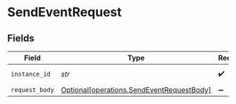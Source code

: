 # SendEventRequest


## Fields

| Field                                                                                        | Type                                                                                         | Required                                                                                     | Description                                                                                  |
| -------------------------------------------------------------------------------------------- | -------------------------------------------------------------------------------------------- | -------------------------------------------------------------------------------------------- | -------------------------------------------------------------------------------------------- |
| `instance_id`                                                                                | *str*                                                                                        | :heavy_check_mark:                                                                           | The instance id                                                                              |
| `request_body`                                                                               | [Optional[operations.SendEventRequestBody]](../../models/operations/sendeventrequestbody.md) | :heavy_minus_sign:                                                                           | N/A                                                                                          |
